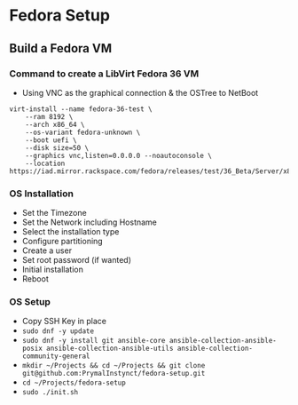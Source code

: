 # Fedora Setup

## Build a Fedora VM

### Command to create a LibVirt Fedora 36 VM
- Using VNC as the graphical connection & the OSTree to NetBoot
```
virt-install --name fedora-36-test \
    --ram 8192 \
    --arch x86_64 \
    --os-variant fedora-unknown \
    --boot uefi \
    --disk size=50 \
    --graphics vnc,listen=0.0.0.0 --noautoconsole \
    --location https://iad.mirror.rackspace.com/fedora/releases/test/36_Beta/Server/x86_64/os/
  ```

### OS Installation
- Set the Timezone
- Set the Network including Hostname
- Select the installation type
- Configure partitioning
- Create a user
- Set root password (if wanted)
- Initial installation
- Reboot

### OS Setup
- Copy SSH Key in place
- `sudo dnf -y update`
- `sudo dnf -y install git ansible-core ansible-collection-ansible-posix ansible-collection-ansible-utils ansible-collection-community-general`
- `mkdir ~/Projects && cd ~/Projects && git clone git@github.com:PrymalInstynct/fedora-setup.git`
- `cd ~/Projects/fedora-setup`
- `sudo ./init.sh`